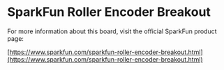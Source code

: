 # SparkFun Roller Encoder Breakout

For more information about this board, visit the official SparkFun product page:

[https://www.sparkfun.com/sparkfun-roller-encoder-breakout.html](https://www.sparkfun.com/sparkfun-roller-encoder-breakout.html)
